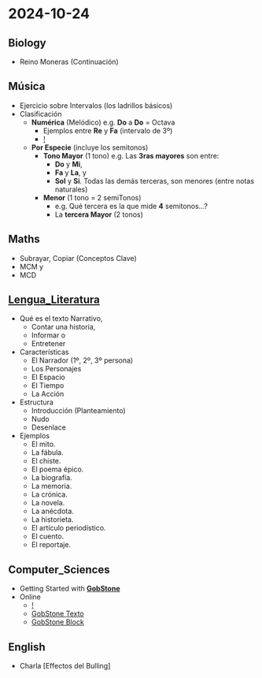 # 2024-10-24 <!-- markmap: foldAll -->

## Biology
 - Reino Moneras (Continuación)

## Música
 - Ejercicio sobre Intervalos (los ladrillos básicos)
 - Clasificación
   - **Numérica** (Melódico) e.g. **Do** a **Do** = Octava
     - Ejemplos entre **Re** y **Fa** (intervalo de 3º)
     - [!](http://my-andrea.github.io/school_subjects/Música/2024/October/week_04/2024-10-24/intervalo-de-3a.png)
   - **Por Especie** (incluye los semitonos)
     - **Tono Mayor** (1 tono) e.g. Las **3ras mayores** son entre:
       - **Do** y **Mi**,
       - **Fa** y **La**, y
       - **Sol** y **Si**. Todas las demás terceras, son menores (entre notas naturales)
     - **Menor** (1 tono = 2 semiTonos)
       - e.g. Qué tercera es la que mide **4** semitonos…?
        - La **tercera Mayor** (2 tonos)
## Maths
 - Subrayar, Copiar (Conceptos Clave)
  - MCM y
  - MCD
## [Lengua_Literatura](http://my-andrea.github.io/school_subjects/Lengua_Literatura/2024/October/week_04/2024-10-24/2024-10-24.html)
- Qué es el texto Narrativo, 
   - Contar una historia,
   - Informar o 
   - Entretener
- Características
   - El Narrador (1º, 2º, 3º persona)
   - Los Personajes
   - El Espacio
   - El Tiempo
   - La Acción
- Estructura
   - Introducción (Planteamiento)
   - Nudo
   - Desenlace
- Ejemplos
   - El mito.
   - La fábula.
   - El chiste.
   - El poema épico.
   - La biografía.
   - La memoria.
   - La crónica.
   - La novela.
   - La anécdota.
   - La historieta.
   - El artículo periodístico.
   - El cuento.
   - El reportaje.

## Computer_Sciences
 - Getting Started with [**GobStone**](https://es.wikipedia.org/wiki/Gobstones)
  - Online
    - [!](http://my-andrea.github.io/school_subjects/Computer_Sciences/2024/October/week_04/2024-10-24/gobstones.jpg) 
    - [GobStone Texto](https://gobstones.github.io/gobstones-sr/)
    - [GobStone Block](https://gobstones.github.io/gobstones-jr/)

## English
 - Charla [Effectos del Bulling]

